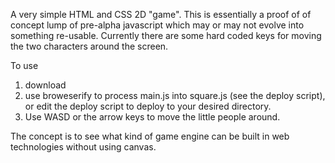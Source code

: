 A very simple HTML and CSS 2D "game". This is essentially a proof of of concept lump of pre-alpha javascript which may or may not evolve into something re-usable. Currently there are some hard coded keys for moving the two characters around the screen.

To use

1) download
2) use broweserify to process main.js into square.js (see the deploy script), or edit the deploy script to deploy to your desired directory.
3) Use WASD or the arrow keys to move the little people around.

The concept is to see what kind of game engine can be built in web technologies without using canvas.
